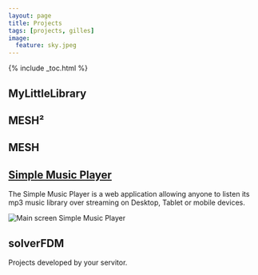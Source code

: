 ```yaml
---
layout: page
title: Projects
tags: [projects, gilles]
image:
  feature: sky.jpeg
---
```


{% include _toc.html %}

## MyLittleLibrary

## MESH²

## MESH

## [Simple Music Player](https://plus.google.com/photos/114351935390356891334/albums/5872394486051032769)

The Simple Music Player is a web application allowing anyone to listen its mp3 music library over streaming on Desktop, Tablet or mobile devices.

![Main screen Simple Music Player](https://lh3.googleusercontent.com/IXqHaVgR98i3Y8elK7Z2S1JXuW1c5bPHnaLe9mASGoZD97R3rIBRb2s9U9fzqiNKStP7=w1366-h768-rw-no)

## solverFDM

Projects developed by your servitor.